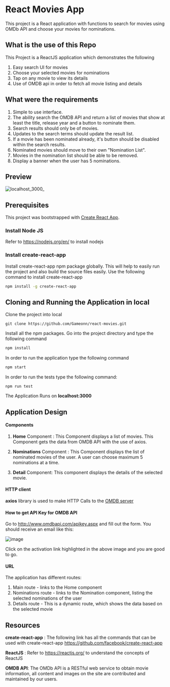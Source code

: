# React Movies App

This project is a React application with functions to search for movies using OMDb API and choose your movies for nominations.

## What is the use of this Repo

This Project is a ReactJS application which demonstrates the following

1. Easy search UI for movies
2. Choose your selected movies for nominations
3. Tap on any movie to view its details
4. Use of OMDB api in order to fetch all movie listing and details

## What were the requirements

1. Simple to use interface.
2. The ability search the OMDB API and return a list of movies that show at least the title, release year and a button to nominate them.
3. Search results should only be of movies.
4. Updates to the search terms should update the result list.
5. If a movie has been nominated already, it's button should be disabled within the search results.
6. Nominated movies should move to their own "Nomination List".
7. Movies in the nomination list should be able to be removed.
8. Display a banner when the user has 5 nominations.

## Preview

![localhost_3000_](https://user-images.githubusercontent.com/6601996/188057021-06d5a3ad-383d-4d43-a57b-01015c16fbb4.png)


## Prerequisites

This project was bootstrapped with [Create React App](https://github.com/facebook/create-react-app).

### Install Node JS

Refer to https://nodejs.org/en/ to install nodejs

### Install create-react-app

Install create-react-app npm package globally. This will help to easily run the project and also build the source files easily. Use the following command to install create-react-app

```bash
npm install -g create-react-app
```

## Cloning and Running the Application in local

Clone the project into local

```
git clone https://github.com/Gameonn/react-movies.git
```

Install all the npm packages. Go into the project directory and type the following command

```bash
npm install
```

In order to run the application type the following command

```bash
npm start
```

In order to run the tests type the following command:

```
npm run test
```

The Application Runs on **localhost:3000**

## Application Design

#### Components

1. **Home** Component : This Component displays a list of movies. This Component gets the data from OMDB API with the use of axios.

2. **Nominations** Component : This Component displays the list of nominated movies of the user. A user can choose maximum 5 nominations at a time.

3. **Detail** Component: This component displays the details of the selected movie.

#### HTTP client

**axios** library is used to make HTTP Calls to the [OMDB server](https://www.omdbapi.com/)

#### How to get API Key for OMDB API

Go to http://www.omdbapi.com/apikey.aspx and fill out the form. You should receive an email like this:

![image](https://user-images.githubusercontent.com/6601996/188055906-fb71ba58-5c79-4e79-a0c4-5afbd34f4b5d.png)

Click on the activation link highlighted in the above image and you are good to go.

#### URL

The application has different routes:

1. Main route - links to the Home component
2. Nominations route - links to the Nomination component, listing the selected nominations of the user
3. Details route - This is a dynamic route, which shows the data based on the selected movie

## Resources

**create-react-app** : The following link has all the commands that can be used with create-react-app
https://github.com/facebook/create-react-app

**ReactJS** : Refer to https://reactjs.org/ to understand the concepts of ReactJS

**OMDB API**: The OMDb API is a RESTful web service to obtain movie information, all content and images on the site are contributed and maintained by our users.
